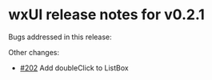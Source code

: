 # wxUI release notes for v0.2.1

Bugs addressed in this release:

Other changes:

* [#202](../../issues/202) Add doubleClick to ListBox

